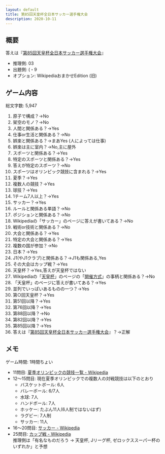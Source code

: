 ```yaml
---
layout: default
title: 第85回天皇杯全日本サッカー選手権大会
description: 2020-10-11
---
```


## 概要

答えは『[第85回天皇杯全日本サッカー選手権大会](https://ja.wikipedia.org/wiki/%E7%AC%AC85%E5%9B%9E%E5%A4%A9%E7%9A%87%E6%9D%AF%E5%85%A8%E6%97%A5%E6%9C%AC%E3%82%B5%E3%83%83%E3%82%AB%E3%83%BC%E9%81%B8%E6%89%8B%E6%A8%A9%E5%A4%A7%E4%BC%9A)』

- 推理側: 03
- 出題側: (・9
- オプション: WikipediaおまかせEdition (旧)

## ゲーム内容

総文字数: 5,947

1. 原子で構成？→No
2. 架空のモノ？→No
3. 人間と関係ある？→Yes
4. 仕事or生活と関係ある？→No
5. 娯楽と関係ある？→まあYes (人によっては仕事)
6. 娯楽は主に室内？→No,主に屋外
7. スポーツと関係ある？→Yes
8. 特定のスポーツと関係ある？→Yes
9. 答えが特定のスポーツ？→No
10. スポーツはオリンピック競技に含まれる？→Yes
11. 夏季？→Yes
12. 複数人の競技？→Yes
13. 球技？→Yes
14. 1チーム7人以上？→Yes
15. サッカー？→Yes
16. ルールと関係ある単語？→No
17. ポジションと関係ある？→No
18. Wikipediaの「サッカー」のページに答えが書いてある？→No
19. 戦術or技術と関係ある？→No
20. 大会と関係ある？→Yes
21. 特定の大会と関係ある？→Yes
22. 複数の国が参加？→No
23. 日本？→Yes
24. J1(やJ1クラブ)と関係ある？→J1も関係ある,Yes
25. その大会はカップ戦？→Yes
26. 天皇杯？→Yes,答えが天皇杯ではない
27. Wikipediaの「[天皇杯](https://ja.wikipedia.org/wiki/%E5%A4%A9%E7%9A%87%E6%9D%AF_JFA_%E5%85%A8%E6%97%A5%E6%9C%AC%E3%82%B5%E3%83%83%E3%82%AB%E3%83%BC%E9%81%B8%E6%89%8B%E6%A8%A9%E5%A4%A7%E4%BC%9A)」のページの「[開催方式](https://ja.wikipedia.org/wiki/%E5%A4%A9%E7%9A%87%E6%9D%AF_JFA_%E5%85%A8%E6%97%A5%E6%9C%AC%E3%82%B5%E3%83%83%E3%82%AB%E3%83%BC%E9%81%B8%E6%89%8B%E6%A8%A9%E5%A4%A7%E4%BC%9A#%E9%96%8B%E5%82%AC%E6%96%B9%E5%BC%8F)」の事柄と関係ある？→No
28. 「天皇杯」のページに答えが書いてある？→Yes
29. 並列でいっぱいあるものの一つ？→Yes
30. 第○回天皇杯？→Yes
31. 第51回以降？→Yes
32. 第76回以降？→Yes
33. 第88回以降？→No
34. 第82回以降？→Yes
35. 第85回以降？→Yes
36. 答えは『[第85回天皇杯全日本サッカー選手権大会](https://ja.wikipedia.org/wiki/%E7%AC%AC85%E5%9B%9E%E5%A4%A9%E7%9A%87%E6%9D%AF%E5%85%A8%E6%97%A5%E6%9C%AC%E3%82%B5%E3%83%83%E3%82%AB%E3%83%BC%E9%81%B8%E6%89%8B%E6%A8%A9%E5%A4%A7%E4%BC%9A)』？→正解

## メモ

ゲーム時間: 1時間ちょい

- 11問目: [夏季オリンピックの競技一覧 - Wikipedia](https://ja.wikipedia.org/wiki/%E5%A4%8F%E5%AD%A3%E3%82%AA%E3%83%AA%E3%83%B3%E3%83%94%E3%83%83%E3%82%AF%E3%81%AE%E7%AB%B6%E6%8A%80%E4%B8%80%E8%A6%A7)
- 12～15問目: 現在夏季オリンピックでの複数人の対戦競技は以下のとおり
  - バスケットボール: 6人
  - バレーボール: 6/7人
  - 水球: 7人
  - ハンドボール: 7人
  - ホッケー: たぶん11人(6人制ではないはず)
  - ラグビー: 7人制
  - サッカー: 11人
- 16～20問目: [サッカー - Wikipedia](https://ja.wikipedia.org/wiki/%E3%82%B5%E3%83%83%E3%82%AB%E3%83%BC)
- 25問目: [カップ戦 - Wikipedia](https://ja.wikipedia.org/wiki/%E3%82%AB%E3%83%83%E3%83%97%E6%88%A6)  
推理側は「有名なものだろう → 天皇杯, Jリーグ杯, ゼロックススーパー杯のいずれか」と予想
